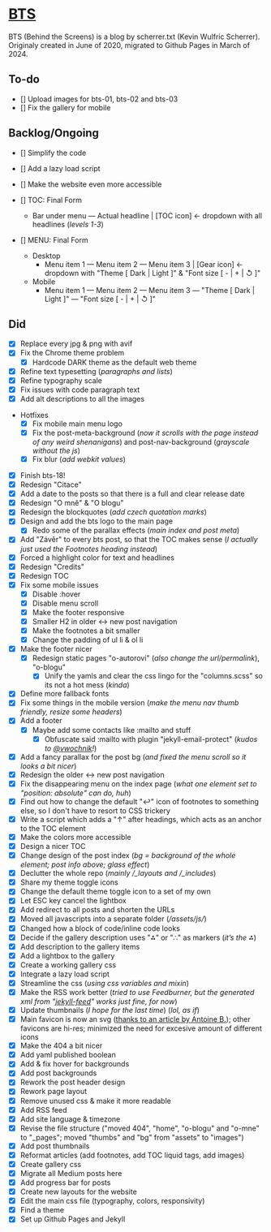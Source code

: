 # [BTS](https://scherrer-txt.github.io/bts/)

BTS (Behind the Screens) is a blog by scherrer.txt (Kevin Wulfric Scherrer). Originaly created in June of 2020, migrated to Github Pages in March of 2024.

## To-do
- [] Upload images for bts-01, bts-02 and bts-03
- [] Fix the gallery for mobile

## Backlog/Ongoing
- [] Simplify the code
- [] Add a lazy load script
- [] Make the website even more accessible 

- [] TOC: Final Form
    - Bar under menu — Actual headline | [TOC icon] ← dropdown with all headlines (*levels 1-3*)
- [] MENU: Final Form
    - Desktop
        - Menu item 1 — Menu item 2 — Menu item 3 | [Gear icon] ← dropdown with "Theme [ Dark | Light ]" & "Font size [ - | + | ↺ ]"
    - Mobile
        - Menu item 1 — Menu item 2 — Menu item 3 — "Theme [ Dark | Light ]" — "Font size [ - | + | ↺ ]"

## Did
- [x] Replace every jpg & png with avif
- [x] Fix the Chrome theme problem
    - [x] Hardcode DARK theme as the default web theme
- [x] Refine text typesetting (*paragraphs and lists*)
- [x] Refine typography scale
- [x] Fix issues with code paragraph text
- [x] Add alt descriptions to all the images
- Hotfixes
    - [x] Fix mobile main menu logo
    - [x] Fix the post-meta-background (*now it scrolls with the page instead of any weird shenanigans*) and post-nav-background (*grayscale without the js*)
    - [x] Fix blur (*add webkit values*)
- [x] Finish bts-18!
- [x] Redesign "Citace"
- [x] Add a date to the posts so that there is a full and clear release date
- [x] Redesign "O mně" & "O blogu"
- [x] Redesign the blockquotes (*add czech quotation marks*)
- [x] Design and add the bts logo to the main page
    - [x] Redo some of the parallax effects (*main index and post meta*)
- [x] Add "Závěr" to every bts post, so that the TOC makes sense (*I actually just used the Footnotes heading instead*)
- [x] Forced a highlight color for text and headlines
- [x] Redesign "Credits"
- [x] Redesign TOC
- [x] Fix some mobile issues
    - [x] Disable :hover
    - [x] Disable menu scroll
    - [x] Make the footer responsive
    - [x] Smaller H2 in older ↔ new post navigation
    - [x] Make the footnotes a bit smaller
    - [x] Change the padding of ul li & ol li
- [x] Make the footer nicer
    - [x] Redesign static pages "o-autorovi" (*also change the url/permalink*), "o-blogu"
        - [x] Unify the yamls and clear the css lingo for the "columns.scss" so its not a hot mess (*kinda*)
- [x] Define more fallback fonts
- [x] Fix some things in the mobile version (*make the menu nav thumb friendly, resize some headers*)
- [x] Add a footer
    - [x] Maybe add some contacts like :mailto and stuff
        - [x] Obfuscate said :mailto with plugin "jekyll-email-protect" (*kudos to [@vwochnik](https://github.com/vwochnik/jekyll-email-protect)!*)
- [x] Add a fancy parallax for the post bg (*and fixed the menu scroll so it looks a bit nicer*)
- [x] Redesign the older ↔ new post navigation
- [x] Fix the disappearing menu on the index page (*what one element set to "position: absolute" can do, huh*)
- [x] Find out how to change the default "↩" icon of footnotes to something else, so I don't have to resort to CSS trickery
- [x] Write a script which adds a "↑" after headings, which acts as an anchor to the TOC element
- [x] Make the colors more accessible
- [x] Design a nicer TOC
- [x] Change design of the post index (*bg = background of the whole element; post info above; glass effect*)
- [x] Declutter the whole repo (*mainly /_layouts and /_includes*)
- [x] Share my theme toggle icons
- [x] Change the default theme toggle icon to a set of my own
- [x] Let ESC key cancel the lightbox
- [x] Add redirect to all posts and shorten the URLs
- [x] Moved all javascripts into a separate folder (*/assets/js/*)
- [x] Changed how a block of code/inline code looks
- [x] Decide if the gallery description uses "⁂" or "∴" as markers (*it’s the ⁂*)
- [x] Add description to the gallery items
- [x] Add a lightbox to the gallery
- [x] Create a working gallery css
- [x] Integrate a lazy load script
- [x] Streamline the css (*using css variables and mixin*)
- [x] Make the RSS work better (*tried to use Feedburner, but the generated xml from "[jekyll-feed](https://github.com/jekyll/jekyll-feed)" works just fine, for now*)
- [x] Update thumbnails (*I hope for the last time*) (*lol, as if*)
- [x] Main favicon is now an svg ([thanks to an article by Antoine B.](https://medium.com/swlh/are-you-using-svg-favicons-yet-a-guide-for-modern-browsers-836a6aace3df)); other favicons are hi-res; minimized the need for excesive amount of different icons
- [x] Make the 404 a bit nicer
- [x] Add yaml published boolean
- [x] Add & fix hover for backgrounds
- [x] Add post backgrounds
- [x] Rework the post header design
- [x] Rework page layout
- [x] Remove unused css & make it more readable
- [x] Add RSS feed
- [x] Add site language & timezone
- [x] Revise the file structure ("moved 404", "home", "o-blogu" and "o-mne" to "_pages"; moved "thumbs" and "bg" from "assets" to "images")
- [x] Add post thumbnails
- [x] Reformat articles (add footnotes, add TOC liquid tags, add images)
- [x] Create gallery css
- [x] Migrate all Medium posts here
- [x] Add progress bar for posts
- [x] Create new layouts for the website
- [x] Edit the main css file (typography, colors, responsivity)
- [x] Find a theme
- [x] Set up Github Pages and Jekyll